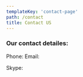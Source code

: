 ```yaml
---
templateKey: 'contact-page'
path: /contact
title: Contact US
---
```

### Our contact detailes:
Phone: 
Email:

Skype:
